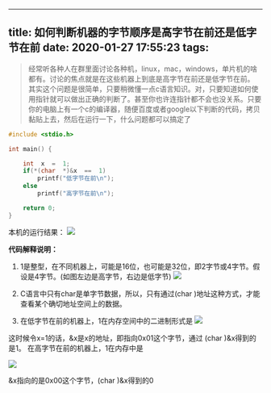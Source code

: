 
---
title: 如何判断机器的字节顺序是高字节在前还是低字节在前
date: 2020-01-27 17:55:23
tags:
---
> 经常听各种人在群里面讨论各种机，linux，mac，windows，单片机的啥都有。讨论的焦点就是在这些机器上到底是高字节在前还是低字节在前。
> 其实这个问题是很简单，只要稍微懂一点c语言知识。对，只要知道如何使用指针就可以做出正确的判断了。甚至你也许连指针都不会也没关系。只要你的电脑上有一个c的编译器，随便百度或者google以下判断的代码，拷贝黏贴上去，然后在运行一下，什么问题都可以搞定了

``` c
#include <stdio.h>

int main() {

    int  x  =  1;
    if(*(char  *)&x  ==  1)
        printf("低字节在前\n");
    else
        printf("高字节在前\n");

    return 0;
}
```

本机的运行结果：
![](QQ20220509-132106.png)

**代码解释说明：**

1. 1是整型，在不同机器上，可能是16位，也可能是32位，即2字节或4字节。假设是4字节。(如图左边是高字节，右边是低字节)
![](QQ20220509-132120.png)


2. C语言中只有char是单字节数据，所以，只有通过(char )地址这种方式，才能查看某个确切地址空间上的数据。

3. 在低字节在前的机器上，1在内存空间中的二进制形式是
![](QQ20220509-132133.png)


这时候令x=1的话，&x是x的地址，即指向0x01这个字节，通过 (char )&x得到的是1。
在高字节在前的机器上，1在内存中是

![](QQ20220509-132144.png)

&x指向的是0x00这个字节，(char )&x得到的0
